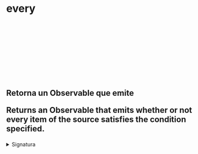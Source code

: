 <div class="page-heading">

# every

<a target="_blank" href="https://github.com/ReactiveX/rxjs/blob/master/src/internal/operators/every.ts">
<svg>
  <use xlink:href="/assets/icons/github.svg#github"></use>
</svg>
</a>
</div>

<h2 class="subtitle"> Retorna un Observable que emite

Returns an Observable that emits whether or not every item of the source satisfies the condition specified.

</h2>

<details>
<summary>Signatura</summary>

### Firma

`every<T>(predicate: (value: T, index: number, source: Observable<T>) => boolean, thisArg?: any): OperatorFunction<T, boolean>`

### Parameters

<table>
<tr><td>predicate</td><td>Una función que determina si el valor cumple o no la condición.</td></tr>
<tr><td>thisArg</td><td>Opcional. El valor por defecto es <code>undefined</code>.
Objeto opcional que se utiliza como valor del <code>this</code> en la *callback*</td></tr>

<table>

### Retorna

`OperatorFunction<T, boolean>`: Un Observable de un solo valor booleano que determina si todos los elementos del Observable fuente cumplen la condición especificada.

</details>

## Descripción

Si todos los valores emitidos por el Observable fuente cumplen la condición especificada, `every` emite _true_. Si hay algún valor que no cumpla la condición, se emite _false_.

## Ejemplos

**Comprobar si todos los valores emitidos son numéricos**

<a target="_blank" href="https://stackblitz.com/edit/rxjs-every-1?file=index.ts">StackBlitz</a>

```javascript
import { of } from "rxjs";
import { every } from "rxjs/operators";

const number$ = of(1, 2, 3, 4);

number$.pipe(every((n) => Number.isInteger(n))).subscribe(console.log);
// Salida: true
```

**Comprobar si todos los valores emitidos son menores a 2**

<a target="_blank" href="https://stackblitz.com/edit/rxjs-every-2?file=index.ts">StackBlitz</a>

```javascript
import { of } from "rxjs";
import { every } from "rxjs/operators";

const number$ = of(1, 2, 3, 4);

number$.pipe(every((n) => n < 2)).subscribe(console.log);
// Salida: false
```

**Comprobar si todas las peticiones tienen un status 200 (todo OK)**

<a target="_blank" href="https://stackblitz.com/edit/rxjs-every-3?file=index.ts">StackBlitz</a>

```javascript
import { of } from "rxjs";
import { every, concatMap } from "rxjs/operators";
import { ajax } from "rxjs/ajax";

const pokemonId$ = of(1, 5, 6);

function getPokemon(id: number) {
  return ajax(`https://pokeapi.co/api/v2/pokemon/${id}`);
}

pokemonId$
  .pipe(
    concatMap((id) => getPokemon(id)),
    every(({ status }) => status === 200)
  )
  .subscribe(console.log);
// Salida: true
```

### Ejemplo de la documentación oficial

**Un simple ejemplo que emite _true_ si todos los elementos son menores a 5, _false_ en caso contrario**

```javascript
import { of } from "rxjs";
import { every } from "rxjs/operators";

of(1, 2, 3, 4, 5, 6)
  .pipe(every((x) => x < 5))
  .subscribe((x) => console.log(x)); // -> false
```

## Recursos adicionales -

- <a target="_blank" href="https://rxjs.dev/api/operators/every">Documentación oficial en inglés</a>
